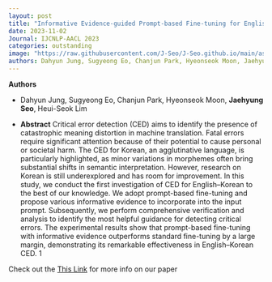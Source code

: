 ```yaml
---
layout: post
title: "Informative Evidence-guided Prompt-based Fine-tuning for English-Korean Critical Error Detection"
date: 2023-11-02
Journal: IJCNLP-AACL 2023
categories: outstanding
image: "https://raw.githubusercontent.com/J-Seo/J-Seo.github.io/main/assets/img/ijcnlp2023.png"
authors: Dahyun Jung, Sugyeong Eo, Chanjun Park, Hyeonseok Moon, Jaehyung Seo, Heui-Seok Lim
---
```

**Authors**
- Dahyun Jung, Sugyeong Eo, Chanjun Park, Hyeonseok Moon, **Jaehyung Seo**, Heui-Seok Lim

- **Abstract**
Critical error detection (CED) aims to identify the presence of catastrophic meaning distortion in machine translation. Fatal errors require significant attention because of their potential to cause personal or societal harm. The CED for Korean, an agglutinative language, is particularly highlighted, as minor variations in morphemes often bring substantial shifts in semantic interpretation. However, research on Korean is still underexplored and has room for improvement. In this study, we conduct the first investigation of CED for English–Korean to the best of our knowledge. We adopt prompt-based fine-tuning and propose various informative evidence to incorporate into the input prompt. Subsequently, we perform comprehensive verification and analysis to identify the most helpful guidance for detecting critical errors. The experimental results show that prompt-based fine-tuning with informative evidence outperforms standard fine-tuning by a large margin, demonstrating its remarkable effectiveness in English–Korean CED. 1

Check out the [This Link][DOI] for more info on our paper

[DOI]: https://aclanthology.org/2023.ijcnlp-main.22.pdf

